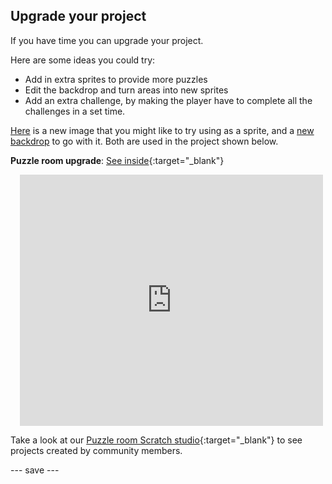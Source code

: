 ## Upgrade your project

If you have time you can upgrade your project. 

Here are some ideas you could try:
- Add in extra sprites to provide more puzzles
- Edit the backdrop and turn areas into new sprites
- Add an extra challenge, by making the player have to complete all the challenges in a set time.

[Here](images/lever.png) is a new image that you might like to try using as a sprite, and a [new backdrop](images/upgrade-backdrop.png) to go with it. Both are used in the project shown below.

**Puzzle room upgrade**: [See inside](https://scratch.mit.edu/projects/540387423/editor){:target="_blank"}
<div class="scratch-preview" style="margin-left: 15px;">
  <iframe allowtransparency="true" width="485" height="402" src="https://scratch.mit.edu/projects/embed/540387423/?autostart=false" frameborder="0"></iframe>
</div>

Take a look at our [Puzzle room Scratch studio](https://scratch.mit.edu/studios/29861242/){:target="_blank"} to see projects created by community members.

--- save ---
